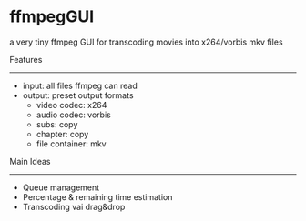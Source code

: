 ffmpegGUI
=========

a very tiny ffmpeg GUI for transcoding movies into x264/vorbis mkv files

Features
________
- input: all files ffmpeg can read
- output: preset output formats
  - video codec: x264
  - audio codec: vorbis
  - subs: copy
  - chapter: copy
  - file container: mkv

Main Ideas
__________
- Queue management
- Percentage & remaining time estimation
- Transcoding vai drag&drop
